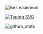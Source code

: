 ![Без названия](https://user-images.githubusercontent.com/58209188/163725821-e6e69968-9b59-426d-8ac3-e64d444aca59.png)


[![Typing SVG](https://readme-typing-svg.herokuapp.com?size=24&color=63F7AB&background=FA8CFF00&lines=I'm+Android+Developer)](https://git.io/typing-svg)


![github_stats](https://user-images.githubusercontent.com/58209188/163726883-7104edce-9d03-4e9c-8c3d-f14957a7f70a.svg)
